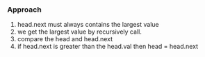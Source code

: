 ### Approach
1. head.next must always contains the largest value
2. we get the largest value by recursively call.
3. compare the head and head.next
4. if head.next is greater than the head.val then head = head.next